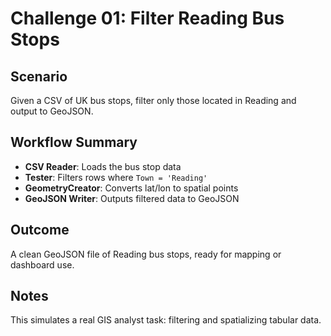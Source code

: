 # Challenge 01: Filter Reading Bus Stops

## Scenario
Given a CSV of UK bus stops, filter only those located in Reading and output to GeoJSON.

## Workflow Summary
- **CSV Reader**: Loads the bus stop data
- **Tester**: Filters rows where `Town = 'Reading'`
- **GeometryCreator**: Converts lat/lon to spatial points
- **GeoJSON Writer**: Outputs filtered data to GeoJSON

## Outcome
A clean GeoJSON file of Reading bus stops, ready for mapping or dashboard use.

## Notes
This simulates a real GIS analyst task: filtering and spatializing tabular data.
